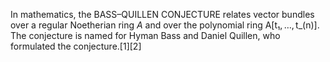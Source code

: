 In mathematics, the BASS–QUILLEN CONJECTURE relates vector bundles over a regular Noetherian ring _A_ and over the polynomial ring A[t₁, …, t_(n)]. The conjecture is named for Hyman Bass and Daniel Quillen, who formulated the conjecture.[1][2]

